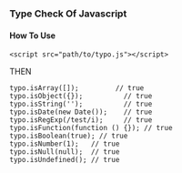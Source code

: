 ### Type Check Of Javascript

#### How To Use
```
<script src="path/to/typo.js"></script>
```
THEN

```
typo.isArray([]);         // true
typo.isObject({});			// true
typo.isString('');			// true
typo.isDate(new Date());	// true
typo.isRegExp(/test/i);		// true
typo.isFunction(function () {}); // true
typo.isBoolean(true); // true
typo.isNumber(1);	// true
typo.isNull(null);	// true
typo.isUndefined();	// true
```

